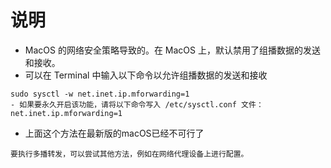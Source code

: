 

# 说明
- MacOS 的网络安全策略导致的。在 MacOS 上，默认禁用了组播数据的发送和接收。
- 可以在 Terminal 中输入以下命令以允许组播数据的发送和接收
```
sudo sysctl -w net.inet.ip.mforwarding=1
- 如果要永久开启该功能，请将以下命令写入 /etc/sysctl.conf 文件：
net.inet.ip.mforwarding=1
```
- 上面这个方法在最新版的macOS已经不可行了
```
要执行多播转发，可以尝试其他方法，例如在网络代理设备上进行配置。
```

